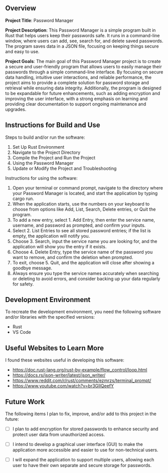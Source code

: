 ## Overview

**Project Title**: Password Manager

**Project Description**: This Password Manager is a simple program built in Rust that helps users keep their passwords safe. It runs in a command-line window, where users can add, see, search for, and delete saved passwords. The program saves data in a JSON file, focusing on keeping things secure and easy to use.

**Project Goals**: The main goal of this Password Manager project is to create a secure and user-friendly program that allows users to easily manage their passwords through a simple command-line interface. By focusing on secure data handling, intuitive user interactions, and reliable performance, the project aims to provide a complete solution for password storage and retrieval while ensuring data integrity. Additionally, the program is designed to be expandable for future enhancements, such as adding encryption and improving the user interface, with a strong emphasis on learning and providing clear documentation to support ongoing maintenance and upgrades.


## Instructions for Build and Use


Steps to build and/or run the software:

1. Set Up Rust Environment
2. Navigate to the Project Directory
3. Compile the Project and Run the Project
4. Using the Password Manager
5. Update or Modify the Project and Troubleshooting

Instructions for using the software:

1. Open your terminal or command prompt, navigate to the directory where your Password Manager is located, and start the application by typing cargo run.
2. When the application starts, use the numbers on your keyboard to choose from options like Add, List, Search, Delete entries, or Quit the program.
3. To add a new entry, select 1. Add Entry, then enter the service name, username, and password as prompted, and confirm your inputs.
4. Select 2. List Entries to see all stored password entries; if the list is empty, the application will notify you.
5. Choose 3. Search, input the service name you are looking for, and the application will show you the entry if it exists.
6. Choose 4. Delete Entry, type the service name of the password you want to remove, and confirm the deletion when prompted.
7. To exit, choose 5. Quit, and the application will close after showing a goodbye message.
8. Always ensure you type the service names accurately when searching or deleting to avoid errors, and consider backing up your data regularly for safety.

## Development Environment 

To recreate the development environment, you need the following software and/or libraries with the specified versions:

* Rust
* VS Code

## Useful Websites to Learn More

I found these websites useful in developing this software:

* https://doc.rust-lang.org/rust-by-example/flow_control/loop.html
* https://docs.rs/json-writer/latest/json_writer/
* https://www.reddit.com/r/rust/comments/ezmrzs/terminal_prompt/
* https://www.youtube.com/watch?v=br3GIIQeefY

## Future Work

The following items I plan to fix, improve, and/or add to this project in the future:

* [ ] I plan to add encryption for stored passwords to enhance security and protect user data from unauthorized access.
* [ ] I intend to develop a graphical user interface (GUI) to make the application more accessible and easier to use for non-technical users.
* [ ] I will expand the application to support multiple users, allowing each user to have their own separate and secure storage for passwords.


